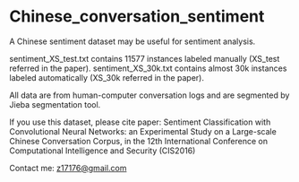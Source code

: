 # Chinese_conversation_sentiment
A Chinese sentiment dataset may be useful for sentiment analysis.

sentiment_XS_test.txt contains 11577 instances labeled manually (XS_test referred in the paper).
sentiment_XS_30k.txt contains almost 30k instances labeled automatically (XS_30k referred in the paper).

All data are from human-computer conversation logs and are segmented by Jieba segmentation tool.

If you use this dataset, please cite paper: Sentiment Classification with Convolutional Neural Networks: an Experimental Study on a Large-scale Chinese Conversation Corpus, in the 12th International Conference on Computational Intelligence and Security (CIS2016)

Contact me:  z17176@gmail.com



